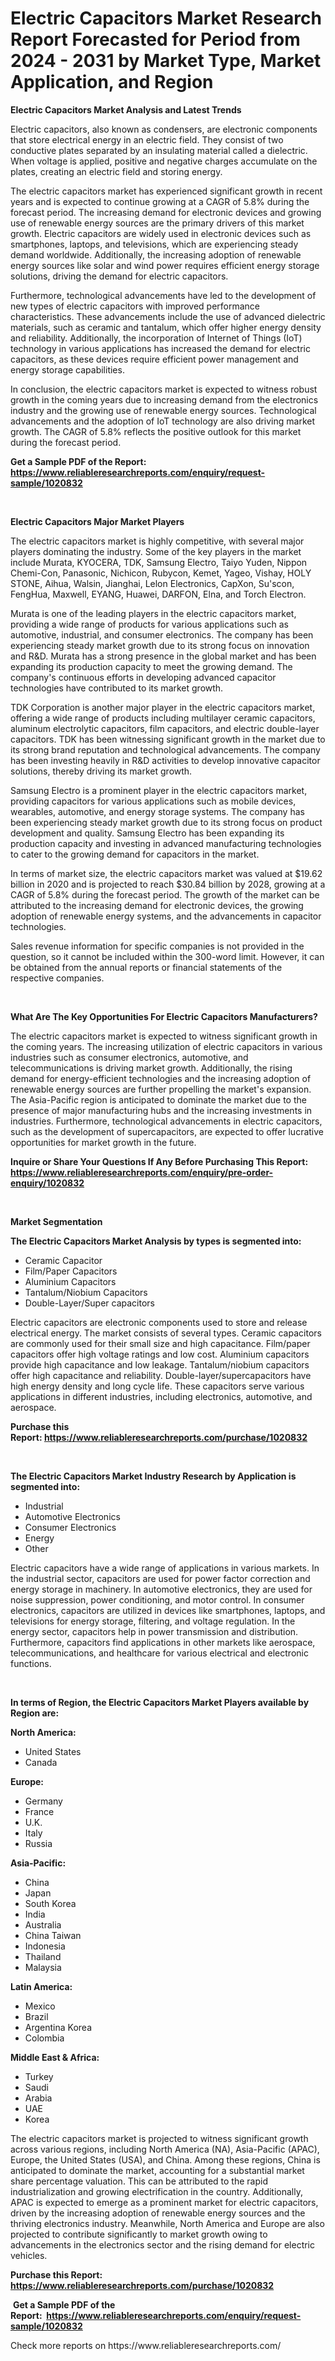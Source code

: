 <p><h1>Electric Capacitors Market Research Report Forecasted for Period from 2024 -  2031 by Market Type, Market Application, and Region</h1></p><p><strong>Electric Capacitors Market Analysis and Latest Trends</strong></p>
<p><p>Electric capacitors, also known as condensers, are electronic components that store electrical energy in an electric field. They consist of two conductive plates separated by an insulating material called a dielectric. When voltage is applied, positive and negative charges accumulate on the plates, creating an electric field and storing energy.</p><p>The electric capacitors market has experienced significant growth in recent years and is expected to continue growing at a CAGR of 5.8% during the forecast period. The increasing demand for electronic devices and growing use of renewable energy sources are the primary drivers of this market growth. Electric capacitors are widely used in electronic devices such as smartphones, laptops, and televisions, which are experiencing steady demand worldwide. Additionally, the increasing adoption of renewable energy sources like solar and wind power requires efficient energy storage solutions, driving the demand for electric capacitors.</p><p>Furthermore, technological advancements have led to the development of new types of electric capacitors with improved performance characteristics. These advancements include the use of advanced dielectric materials, such as ceramic and tantalum, which offer higher energy density and reliability. Additionally, the incorporation of Internet of Things (IoT) technology in various applications has increased the demand for electric capacitors, as these devices require efficient power management and energy storage capabilities.</p><p>In conclusion, the electric capacitors market is expected to witness robust growth in the coming years due to increasing demand from the electronics industry and the growing use of renewable energy sources. Technological advancements and the adoption of IoT technology are also driving market growth. The CAGR of 5.8% reflects the positive outlook for this market during the forecast period.</p></p>
<p><strong>Get a Sample PDF of the Report:&nbsp; <a href="https://www.reliableresearchreports.com/enquiry/request-sample/1020832">https://www.reliableresearchreports.com/enquiry/request-sample/1020832</a></strong></p>
<p>&nbsp;</p>
<p><strong>Electric Capacitors Major Market Players</strong></p>
<p><p>The electric capacitors market is highly competitive, with several major players dominating the industry. Some of the key players in the market include Murata, KYOCERA, TDK, Samsung Electro, Taiyo Yuden, Nippon Chemi-Con, Panasonic, Nichicon, Rubycon, Kemet, Yageo, Vishay, HOLY STONE, Aihua, Walsin, Jianghai, Lelon Electronics, CapXon, Su'scon, FengHua, Maxwell, EYANG, Huawei, DARFON, Elna, and Torch Electron.</p><p>Murata is one of the leading players in the electric capacitors market, providing a wide range of products for various applications such as automotive, industrial, and consumer electronics. The company has been experiencing steady market growth due to its strong focus on innovation and R&D. Murata has a strong presence in the global market and has been expanding its production capacity to meet the growing demand. The company's continuous efforts in developing advanced capacitor technologies have contributed to its market growth.</p><p>TDK Corporation is another major player in the electric capacitors market, offering a wide range of products including multilayer ceramic capacitors, aluminum electrolytic capacitors, film capacitors, and electric double-layer capacitors. TDK has been witnessing significant growth in the market due to its strong brand reputation and technological advancements. The company has been investing heavily in R&D activities to develop innovative capacitor solutions, thereby driving its market growth.</p><p>Samsung Electro is a prominent player in the electric capacitors market, providing capacitors for various applications such as mobile devices, wearables, automotive, and energy storage systems. The company has been experiencing steady market growth due to its strong focus on product development and quality. Samsung Electro has been expanding its production capacity and investing in advanced manufacturing technologies to cater to the growing demand for capacitors in the market.</p><p>In terms of market size, the electric capacitors market was valued at $19.62 billion in 2020 and is projected to reach $30.84 billion by 2028, growing at a CAGR of 5.8% during the forecast period. The growth of the market can be attributed to the increasing demand for electronic devices, the growing adoption of renewable energy systems, and the advancements in capacitor technologies.</p><p>Sales revenue information for specific companies is not provided in the question, so it cannot be included within the 300-word limit. However, it can be obtained from the annual reports or financial statements of the respective companies.</p></p>
<p>&nbsp;</p>
<p><strong>What Are The Key Opportunities For Electric Capacitors Manufacturers?</strong></p>
<p><p>The electric capacitors market is expected to witness significant growth in the coming years. The increasing utilization of electric capacitors in various industries such as consumer electronics, automotive, and telecommunications is driving market growth. Additionally, the rising demand for energy-efficient technologies and the increasing adoption of renewable energy sources are further propelling the market's expansion. The Asia-Pacific region is anticipated to dominate the market due to the presence of major manufacturing hubs and the increasing investments in industries. Furthermore, technological advancements in electric capacitors, such as the development of supercapacitors, are expected to offer lucrative opportunities for market growth in the future.</p></p>
<p><strong>Inquire or Share Your Questions If Any Before Purchasing This Report: <a href="https://www.reliableresearchreports.com/enquiry/pre-order-enquiry/1020832">https://www.reliableresearchreports.com/enquiry/pre-order-enquiry/1020832</a></strong></p>
<p>&nbsp;</p>
<p><strong>Market Segmentation</strong></p>
<p><strong>The Electric Capacitors Market Analysis by types is segmented into:</strong></p>
<p><ul><li>Ceramic Capacitor</li><li>Film/Paper Capacitors</li><li>Aluminium Capacitors</li><li>Tantalum/Niobium Capacitors</li><li>Double-Layer/Super capacitors</li></ul></p>
<p><p>Electric capacitors are electronic components used to store and release electrical energy. The market consists of several types. Ceramic capacitors are commonly used for their small size and high capacitance. Film/paper capacitors offer high voltage ratings and low cost. Aluminium capacitors provide high capacitance and low leakage. Tantalum/niobium capacitors offer high capacitance and reliability. Double-layer/supercapacitors have high energy density and long cycle life. These capacitors serve various applications in different industries, including electronics, automotive, and aerospace.</p></p>
<p><strong>Purchase this Report:&nbsp;<a href="https://www.reliableresearchreports.com/purchase/1020832">https://www.reliableresearchreports.com/purchase/1020832</a></strong></p>
<p>&nbsp;</p>
<p><strong>The Electric Capacitors Market Industry Research by Application is segmented into:</strong></p>
<p><ul><li>Industrial</li><li>Automotive Electronics</li><li>Consumer Electronics</li><li>Energy</li><li>Other</li></ul></p>
<p><p>Electric capacitors have a wide range of applications in various markets. In the industrial sector, capacitors are used for power factor correction and energy storage in machinery. In automotive electronics, they are used for noise suppression, power conditioning, and motor control. In consumer electronics, capacitors are utilized in devices like smartphones, laptops, and televisions for energy storage, filtering, and voltage regulation. In the energy sector, capacitors help in power transmission and distribution. Furthermore, capacitors find applications in other markets like aerospace, telecommunications, and healthcare for various electrical and electronic functions.</p></p>
<p>&nbsp;</p>
<p><strong>In terms of Region, the Electric Capacitors Market Players available by Region are:</strong></p>
<p>
    <p> <strong> North America: </strong>
        <ul>
            <li>United States</li>
            <li>Canada</li>
        </ul>
        </p> 
    <p> <strong> Europe: </strong>
        <ul>
            <li>Germany</li>
            <li>France</li>
            <li>U.K.</li>
            <li>Italy</li>
            <li>Russia</li>
        </ul>
        </p> 
    <p> <strong> Asia-Pacific: </strong>
        <ul>
            <li>China</li>
            <li>Japan</li>
            <li>South Korea</li>
            <li>India</li>
            <li>Australia</li>
            <li>China Taiwan</li>
            <li>Indonesia</li>
            <li>Thailand</li>
            <li>Malaysia</li>
        </ul>
        </p> 
    <p> <strong> Latin America: </strong>
        <ul>
            <li>Mexico</li>
            <li>Brazil</li>
            <li>Argentina Korea</li>
            <li>Colombia</li>
        </ul>
        </p> 
    <p> <strong> Middle East & Africa: </strong>
        <ul>
            <li>Turkey</li>
            <li>Saudi</li>
            <li>Arabia</li>
            <li>UAE</li>
            <li>Korea</li>
        </ul>
    </p>
    </p>
<p><p>The electric capacitors market is projected to witness significant growth across various regions, including North America (NA), Asia-Pacific (APAC), Europe, the United States (USA), and China. Among these regions, China is anticipated to dominate the market, accounting for a substantial market share percentage valuation. This can be attributed to the rapid industrialization and growing electrification in the country. Additionally, APAC is expected to emerge as a prominent market for electric capacitors, driven by the increasing adoption of renewable energy sources and the thriving electronics industry. Meanwhile, North America and Europe are also projected to contribute significantly to market growth owing to advancements in the electronics sector and the rising demand for electric vehicles.</p></p>
<p><strong>Purchase this Report: <a href="https://www.reliableresearchreports.com/purchase/1020832">https://www.reliableresearchreports.com/purchase/1020832</a></strong></p>
<p>&nbsp;<strong>Get a Sample PDF of the Report:&nbsp;&nbsp;<a href="https://www.reliableresearchreports.com/enquiry/request-sample/1020832">https://www.reliableresearchreports.com/enquiry/request-sample/1020832</a></strong></p>
<p><strong></strong></p>
<p>Check more reports on https://www.reliableresearchreports.com/</p>